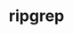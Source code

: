---
title: "ripgrep"
layout: cache
categories: [package, develop]
meta: {"compilers": ["apple-clang@=15.0.0", "apple-clang@=16.0.0", "gcc@=10.2.1", "gcc@=10.5.0", "gcc@=13.3.0", "gcc@=7.5.0"], "num_specs": 19, "num_specs_by_stack": {"developer-tools": 4, "developer-tools-aarch64-linux-gnu": 5, "developer-tools-darwin": 4, "developer-tools-manylinux2014": 1, "developer-tools-x86_64_v3-linux-gnu": 5, "root": 19}, "oss": ["centos7", "rhel8", "sequoia", "ubuntu18.04", "ventura"], "platforms": ["darwin", "linux"], "stacks": ["developer-tools", "developer-tools-aarch64-linux-gnu", "developer-tools-darwin", "developer-tools-manylinux2014", "developer-tools-x86_64_v3-linux-gnu", "root"], "targets": ["aarch64", "x86_64_v3"], "versions": ["14.1.0", "14.1.1"]}
spec_details: [{"compiler": "gcc@=7.5.0", "hash": "5fmoj7hfuedj6a62grkqff5ismbfurvd", "os": "ubuntu18.04", "platform": "linux", "size": "-", "stacks": ["developer-tools", "root"], "target": "x86_64_v3", "variants": ["build_system=cargo"], "versions": ["14.1.0"]}, {"compiler": "gcc@=13.3.0", "hash": "6g745ojakx36oitijbj43puvzvhb36ry", "os": "rhel8", "platform": "linux", "size": "-", "stacks": ["developer-tools-aarch64-linux-gnu", "root"], "target": "aarch64", "variants": ["build_system=cargo"], "versions": ["14.1.1"]}, {"compiler": "gcc@=7.5.0", "hash": "awl2mzi5ssybwena5qmuoedbqui5zmjt", "os": "ubuntu18.04", "platform": "linux", "size": "-", "stacks": ["developer-tools", "root"], "target": "x86_64_v3", "variants": ["build_system=cargo"], "versions": ["14.1.0"]}, {"compiler": "gcc@=7.5.0", "hash": "bba3b2furucnmjugkgaiuqa77hrr7hzj", "os": "ubuntu18.04", "platform": "linux", "size": "-", "stacks": ["developer-tools", "root"], "target": "x86_64_v3", "variants": ["build_system=cargo"], "versions": ["14.1.0"]}, {"compiler": "gcc@=13.3.0", "hash": "eer2geszlbpx4i5ukpmypswtmmt4e6xk", "os": "rhel8", "platform": "linux", "size": "-", "stacks": ["developer-tools-aarch64-linux-gnu", "root"], "target": "aarch64", "variants": ["build_system=cargo"], "versions": ["14.1.1"]}, {"compiler": "gcc@=10.5.0", "hash": "gj7yjvjrqlgu7zebjmu7oycifbq456ja", "os": "centos7", "platform": "linux", "size": "-", "stacks": ["developer-tools-x86_64_v3-linux-gnu", "root"], "target": "x86_64_v3", "variants": ["build_system=cargo"], "versions": ["14.1.1"]}, {"compiler": "apple-clang@=15.0.0", "hash": "ksadjpyru2xorzhoyafzqer7qrxsblxm", "os": "ventura", "platform": "darwin", "size": "-", "stacks": ["developer-tools-darwin", "root"], "target": "aarch64", "variants": ["build_system=cargo"], "versions": ["14.1.1"]}, {"compiler": "apple-clang@=16.0.0", "hash": "lhdt4fxhddqqlc574u364xlsvt62bxuw", "os": "sequoia", "platform": "darwin", "size": "-", "stacks": ["developer-tools-darwin", "root"], "target": "aarch64", "variants": ["build_system=cargo"], "versions": ["14.1.1"]}, {"compiler": "gcc@=10.5.0", "hash": "niykv3dligzdol4vk3n546vhbwvhnbd5", "os": "centos7", "platform": "linux", "size": "-", "stacks": ["developer-tools-x86_64_v3-linux-gnu", "root"], "target": "x86_64_v3", "variants": ["build_system=cargo"], "versions": ["14.1.1"]}, {"compiler": "gcc@=10.5.0", "hash": "qd4mv4czfo44ha3enpygqjqvdbxebq4r", "os": "centos7", "platform": "linux", "size": "-", "stacks": ["developer-tools-x86_64_v3-linux-gnu", "root"], "target": "x86_64_v3", "variants": ["build_system=cargo"], "versions": ["14.1.1"]}, {"compiler": "apple-clang@=15.0.0", "hash": "t26zo63k7tmfa5dpq4bjzvaqdzcgeegi", "os": "ventura", "platform": "darwin", "size": "-", "stacks": ["developer-tools-darwin", "root"], "target": "aarch64", "variants": ["build_system=cargo"], "versions": ["14.1.1"]}, {"compiler": "gcc@=13.3.0", "hash": "taymqz42sizqbcojruqvdgwout762zmo", "os": "rhel8", "platform": "linux", "size": "-", "stacks": ["developer-tools-aarch64-linux-gnu", "root"], "target": "aarch64", "variants": ["build_system=cargo"], "versions": ["14.1.1"]}, {"compiler": "gcc@=13.3.0", "hash": "tenjtpixzrslgbhnzdw4rth55zbouw6s", "os": "rhel8", "platform": "linux", "size": "-", "stacks": ["developer-tools-aarch64-linux-gnu", "root"], "target": "aarch64", "variants": ["build_system=cargo"], "versions": ["14.1.1"]}, {"compiler": "gcc@=7.5.0", "hash": "uheury5wikvyq3fxdzrfse3v7wtnic3s", "os": "ubuntu18.04", "platform": "linux", "size": "-", "stacks": ["developer-tools", "root"], "target": "x86_64_v3", "variants": ["build_system=cargo"], "versions": ["14.1.0"]}, {"compiler": "apple-clang@=16.0.0", "hash": "uneuac4ggqyh46sfpb45jyvkusr2ookq", "os": "sequoia", "platform": "darwin", "size": "-", "stacks": ["developer-tools-darwin", "root"], "target": "aarch64", "variants": ["build_system=cargo"], "versions": ["14.1.1"]}, {"compiler": "gcc@=10.2.1", "hash": "w3mrka4jcqnuqouon3tuuaokcjdmmquz", "os": "centos7", "platform": "linux", "size": "-", "stacks": ["developer-tools-manylinux2014", "root"], "target": "x86_64_v3", "variants": ["build_system=cargo"], "versions": ["14.1.1"]}, {"compiler": "gcc@=10.5.0", "hash": "ykxqvc5grawblieconfsphqnxrmorrtc", "os": "centos7", "platform": "linux", "size": "-", "stacks": ["developer-tools-x86_64_v3-linux-gnu", "root"], "target": "x86_64_v3", "variants": ["build_system=cargo"], "versions": ["14.1.1"]}, {"compiler": "gcc@=10.5.0", "hash": "yrqczhpt2i5vhn4mrrgam2a7ujypqqmc", "os": "centos7", "platform": "linux", "size": "-", "stacks": ["developer-tools-x86_64_v3-linux-gnu", "root"], "target": "x86_64_v3", "variants": ["build_system=cargo"], "versions": ["14.1.1"]}, {"compiler": "gcc@=13.3.0", "hash": "ztycgwzz2moj6v3bzh36ynzh3ughfukr", "os": "rhel8", "platform": "linux", "size": "-", "stacks": ["developer-tools-aarch64-linux-gnu", "root"], "target": "aarch64", "variants": ["build_system=cargo"], "versions": ["14.1.1"]}]
---